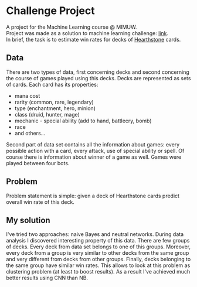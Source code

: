# Challenge Project

A project for the Machine Learning course @ MIMUW.<br />
Project was made as a solution to machine learning challenge: 
[link](https://knowledgepit.fedcsis.org/contest/view.php?id=123).<br />
In brief, the task is to estimate win rates for decks of 
[Hearthstone](https://en.wikipedia.org/wiki/Hearthstone) cards.

## Data

There are two types of data, first concerning decks and second concerning the course of games played using this decks.
Decks are represented as sets of cards. Each card has its properties:
* mana cost
* rarity (common, rare, legendary)
* type (enchantment, hero, minion)
* class (druid, hunter, mage)
* mechanic - special ability (add to hand, battlecry, bomb)
* race
* and others...

Second part of data set contains all the information about games: every possible action with a card, 
every attack, use of special ability or spell. Of course there is information about winner of a game as well.
Games were played between four bots. 

## Problem

Problem statement is simple: given a deck of Hearthstone cards predict overall win rate of this deck.

## My solution

I've tried two approaches: naive Bayes and neutral networks.
During data analysis I discovered interesting property of this data.
There are few groups of decks. Every deck from data set belongs to one of this groups.
Moreover, every deck from a group is very similar to other decks from the same group and very different from decks
from other groups. Finally, decks belonging to the same group have similar win rates.
This allows to look at this problem as clustering problem (at least to boost results).
As a result I've achieved much better results using CNN than NB.  
